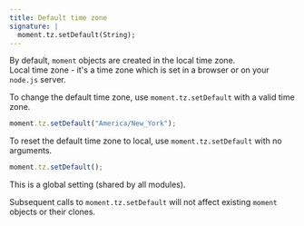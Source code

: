```yaml
---
title: Default time zone
signature: |
  moment.tz.setDefault(String);
---
```



By default, `moment` objects are created in the local time zone.  
Local time zone - it's a time zone which is set in a browser or on your `node.js` server.

To change the default time zone, use `moment.tz.setDefault` with a valid
time zone.

```js
moment.tz.setDefault("America/New_York");
```

To reset the default time zone to local, use `moment.tz.setDefault` with no arguments.

```js
moment.tz.setDefault();
```

This is a global setting (shared by all modules).

Subsequent calls to `moment.tz.setDefault` will not affect existing `moment`
objects or their clones.
